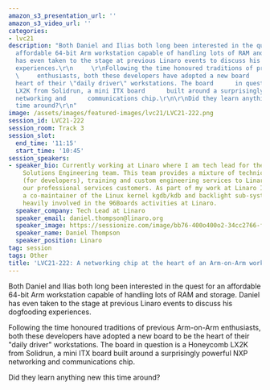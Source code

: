 ```yaml
---
amazon_s3_presentation_url: ''
amazon_s3_video_url: ''
categories:
- lvc21
description: "Both Daniel and Ilias both long been interested in the quest for an
  affordable 64-bit Arm workstation capable of handling lots of RAM and storage. Daniel
  has even taken to the stage at previous Linaro events to discuss his dogfooding
  experiences.\r\n     \r\nFollowing the time honoured traditions of previous Arm-on-Arm
  \     enthusiasts, both these developers have adopted a new board      to be the
  heart of their \"daily driver\" workstations. The board      in question is a Honeycomb
  LX2K from Solidrun, a mini ITX board      built around a surprisingly powerful NXP
  networking and      communications chip.\r\n\r\nDid they learn anything new this
  time around?\r\n"
image: /assets/images/featured-images/lvc21/LVC21-222.png
session_id: LVC21-222
session_room: Track 3
session_slot:
  end_time: '11:15'
  start_time: '10:45'
session_speakers:
- speaker_bio: Currently working at Linaro where I am tech lead for the Support and
    Solutions Engineering team. This team provides a mixture of technical support
    (for developers), training and custom engineering services to Linaro members and
    our professional services customers. As part of my work at Linaro I have become
    a co-maintainer of the Linux kernel kgdb/kdb and backlight sub-systems. I am also
    heavily involved in the 96Boards activities at Linaro.
  speaker_company: Tech Lead at Linaro
  speaker_email: daniel.thompson@linaro.org
  speaker_image: https://sessionize.com/image/bb76-400o400o2-34cc2766-fe4c-4f03-9767-e05c163eeea4.jpg
  speaker_name: Daniel Thompson
  speaker_position: Linaro
tag: session
tags: Other
title: 'LVC21-222: A networking chip at the heart of an Arm-on-Arm workstation?'
---
```


Both Daniel and Ilias both long been interested in the quest for an affordable 64-bit Arm workstation capable of handling lots of RAM and storage. Daniel has even taken to the stage at previous Linaro events to discuss his dogfooding experiences.
     
Following the time honoured traditions of previous Arm-on-Arm      enthusiasts, both these developers have adopted a new board      to be the heart of their "daily driver" workstations. The board      in question is a Honeycomb LX2K from Solidrun, a mini ITX board      built around a surprisingly powerful NXP networking and      communications chip.

Did they learn anything new this time around?